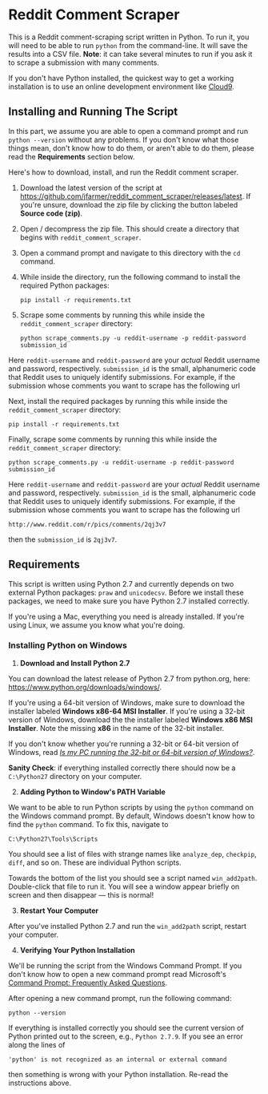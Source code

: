 # Reddit Comment Scraper

This is a Reddit comment-scraping script written in Python.  To run it, you
will need to be able to run `python` from the command-line.  It will save the
results into a CSV file.  **Note**: it can take several minutes to run if
you ask it to scrape a submission with many comments.

If you don't have Python installed, the quickest way to get a working
installation is to use an online development environment like
[Cloud9](https://c9.io/).

## Installing and Running The Script

In this part, we assume you are able to open a command prompt and run
`python --version` without any problems.  If you don't know what those things
mean, don't know how to do them, or aren't able to do them, please read the
**Requirements** section below.

Here's how to download, install, and run the Reddit comment scraper.

1.  Download the latest version of the script at
    <https://github.com/jfarmer/reddit_comment_scraper/releases/latest>.  If
    you're unsure, download the zip file by clicking the button labeled
    **Source code (zip)**.
2.  Open / decompress the zip file.  This should create a directory that begins
    with `reddit_comment_scraper`.
3.  Open a command prompt and navigate to this directory with the `cd` command.
4.  While inside the directory, run the following command to install the
    required Python packages:

    ```shell-session
    pip install -r requirements.txt
    ```
5.  Scrape some comments by running this while inside the
    `reddit_comment_scraper` directory:

    ```shell-session
    python scrape_comments.py -u reddit-username -p reddit-password submission_id
    ```

Here `reddit-username` and `reddit-password` are your _actual_ Reddit username
and password, respectively.  `submission_id` is the small, alphanumeric code
that Reddit uses to uniquely identify submissions.  For example, if the
submission whose comments you want to scrape has the following url

Next, install the required packages by running this while inside the
`reddit_comment_scraper` directory:

```shell-session
pip install -r requirements.txt
```

Finally, scrape some comments by running this while inside the
`reddit_comment_scraper` directory:

```shell-session
python scrape_comments.py -u reddit-username -p reddit-password submission_id
```

Here `reddit-username` and `reddit-password` are your _actual_ Reddit username
and password, respectively.  `submission_id` is the small, alphanumeric code
that Reddit uses to uniquely identify submissions.  For example, if the
submission whose comments you want to scrape has the following url

```text
http://www.reddit.com/r/pics/comments/2qj3v7
```

then the `submission_id` is `2qj3v7`.

## Requirements

This script is written using Python 2.7 and currently depends on two external
Python packages: `praw` and `unicodecsv`.  Before we install these packages, we
need to make sure you have Python 2.7 installed correctly.

If you're using a Mac, everything you need is already installed.  If you're
using Linux, we assume you know what you're doing.

### Installing Python on Windows

1.  **Download and Install Python 2.7**

You can download the latest release of Python 2.7 from python.org, here:
<https://www.python.org/downloads/windows/>.

If you're using a 64-bit version of Windows, make sure to download the
installer labeled **Windows x86-64 MSI Installer**.  If you're using a
32-bit version of Windows, download the the installer labeled **Windows x86
MSI Installer**. Note the missing **x86** in the name of the 32-bit
installer.

If you don't know whether you're running a 32-bit or 64-bit version of
Windows, read _[Is my PC running the 32-bit or 64-bit version of Windows?](http://windows.microsoft.com/en-us/windows7/find-out-32-or-64-bit)_.

**Sanity Check**: if everything installed correctly there should now be
a `C:\Python27` directory on your computer.

2.  **Adding Python to Window's PATH Variable**

We want to be able to run Python scripts by using the `python` command
on the Windows command prompt.  By default, Windows doesn't know how to
find the `python` command.  To fix this, navigate to

```text
C:\Python27\Tools\Scripts
```

You should see a list of files with strange names like `analyze_dep`,
`checkpip`, `diff`, and so on.  These are individual Python scripts.

Towards the bottom of the list you should see a script named `win_add2path`.
Double-click that file to run it.  You will see a window appear briefly on
screen and then disappear — this is normal!

3.  **Restart Your Computer**

After you've installed Python 2.7 and run the `win_add2path` script, restart
your computer.

4.  **Verifying Your Python Installation**

We'll be running the script from the Windows Command Prompt.  If you don't
know how to open a new command prompt read Microsoft's [Command Prompt:
Frequently Asked Questions](http://windows.microsoft.com/en-us/windows/command-prompt-faq).

After opening a new command prompt, run the following command:

```shell-session
python --version
```

If everything is installed correctly you should see the current version
of Python printed out to the screen, e.g., `Python 2.7.9`.  If you see an
error along the lines of

```text
'python' is not recognized as an internal or external command
```

then something is wrong with your Python installation.  Re-read the
instructions above.
